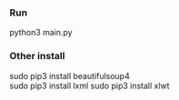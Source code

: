 ### Run
python3 main.py  

### Other install
sudo pip3 install beautifulsoup4  
sudo pip3 install lxml
sudo pip3 install xlwt
